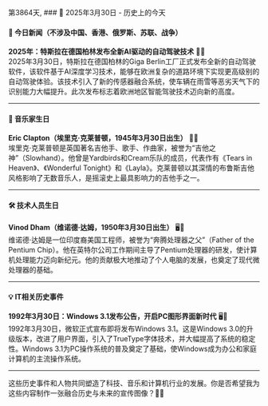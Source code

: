 第3864天,  ### 📅 2025年3月30日 - 历史上的今天  

#### 📰 **今日新闻**（不涉及中国、香港、俄罗斯、苏联、战争）  
**2025年：特斯拉在德国柏林发布全新AI驱动的自动驾驶技术** 🚗🤖  
2025年3月30日，特斯拉在德国柏林的Giga Berlin工厂正式发布全新的自动驾驶软件，该软件基于AI深度学习技术，能够在欧洲复杂的道路环境下实现更高级别的自动驾驶体验。该技术引入了新的传感器融合系统，使车辆在雨雪等恶劣天气下的识别能力大幅提升。此次发布标志着欧洲地区智能驾驶技术迈向新的高度。  

---

#### 🎵 **音乐家生日**  
**Eric Clapton（埃里克·克莱普顿，1945年3月30日出生）** 🎸🎶  
埃里克·克莱普顿是英国著名吉他手、歌手、作曲家，被誉为“吉他之神”（Slowhand）。他曾是Yardbirds和Cream乐队的成员，代表作有《Tears in Heaven》、《Wonderful Tonight》和《Layla》。克莱普顿以其深情的布鲁斯吉他风格影响了无数音乐人，是摇滚史上最具影响力的吉他手之一。  

---

#### 🛠️ **技术人员生日**  
**Vinod Dham（维诺德·达姆，1950年3月30日出生）** 🖥️💾  
维诺德·达姆是一位印度裔美国工程师，被誉为“奔腾处理器之父”（Father of the Pentium Chip）。他在英特尔公司工作期间主导了Pentium处理器的研发，使计算机处理能力迈向新纪元。他的贡献极大地推动了个人电脑的发展，也奠定了现代微处理器的基础。  

---

#### 💡 **IT相关历史事件**  
**1992年3月30日：Windows 3.1发布公告，开启PC图形界面新时代** 🖥️📁  
1992年3月30日，微软正式宣布即将发布Windows 3.1。这是Windows 3.0的升级版本，改进了用户界面，引入了TrueType字体技术，并大幅提高了系统的稳定性。Windows 3.1为PC操作系统的普及奠定了基础，使Windows成为办公和家庭计算机的主流操作系统。  

---

这些历史事件和人物共同塑造了科技、音乐和计算机行业的发展。你是否希望我为这些内容制作一张融合历史与未来的宣传图像？🎨🚀
